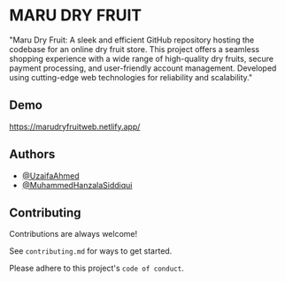 
# MARU DRY FRUIT

"Maru Dry Fruit: A sleek and efficient GitHub repository hosting the codebase for an online dry fruit store. This project offers a seamless shopping experience with a wide range of high-quality dry fruits, secure payment processing, and user-friendly account management. Developed using cutting-edge web technologies for reliability and scalability."



## Demo

https://marudryfruitweb.netlify.app/


## Authors

- [@UzaifaAhmed](https://www.github.com/UzaifaAhmed)
- [@MuhammedHanzalaSiddiqui](https://www.github.com/MuhammedHanzalaSiddiqui)


## Contributing

Contributions are always welcome!

See `contributing.md` for ways to get started.

Please adhere to this project's `code of conduct`.
